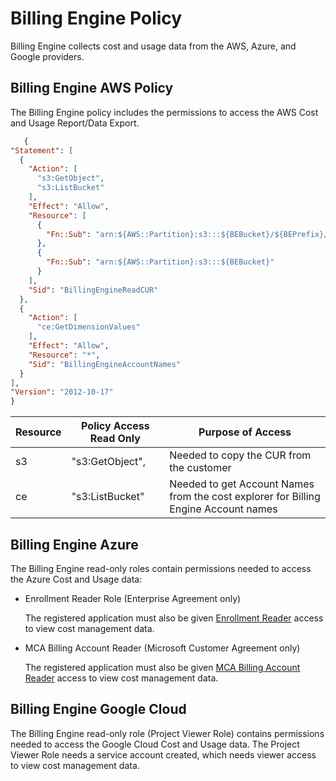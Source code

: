 # Billing Engine Policy 

Billing Engine collects cost and usage data from the AWS, Azure, and Google providers.

## Billing Engine AWS Policy 

The Billing Engine policy includes the permissions to access the AWS Cost and Usage Report/Data Export.

  ```json  
     {
  "Statement": [
    {
      "Action": [
        "s3:GetObject",
        "s3:ListBucket"
      ],
      "Effect": "Allow",
      "Resource": [
        {
          "Fn::Sub": "arn:${AWS::Partition}:s3:::${BEBucket}/${BEPrefix}/*"
        },
        {
          "Fn::Sub": "arn:${AWS::Partition}:s3:::${BEBucket}"
        }
      ],
      "Sid": "BillingEngineReadCUR"
    },
    {
      "Action": [
        "ce:GetDimensionValues"
      ],
      "Effect": "Allow",
      "Resource": "*",
      "Sid": "BillingEngineAccountNames"
    }
  ],
  "Version": "2012-10-17"
}
```    

| Resource  | Policy Access Read Only | Purpose of Access                                                                   |
|-----------|-------------------------|-------------------------------------------------------------------------------------|
| s3        | "s3:GetObject",         | Needed to copy the CUR from the customer                                            |
| ce        | "s3:ListBucket"         | Needed to get Account Names from the cost explorer for Billing Engine Account names |


## Billing Engine Azure 

The Billing Engine read-only roles contain permissions needed to access the Azure Cost and Usage data:

* Enrollment Reader Role (Enterprise Agreement only)

   The registered application must also be given [Enrollment Reader](https://learn.microsoft.com/en-us/azure/cost-management-billing/manage/assign-roles-azure-service-principals#permissions-that-can-be-assigned-to-the-spn) access to view cost management data.

* MCA Billing Account Reader (Microsoft Customer Agreement only)

   The registered application must also be given [MCA Billing Account Reader](https://learn.microsoft.com/en-us/azure/cost-management-billing/manage/understand-mca-roles) access to view cost management data. 


## Billing Engine Google Cloud

The Billing Engine read-only role (Project Viewer Role) contains permissions needed to access the Google Cloud Cost and Usage data. The Project Viewer Role needs a service account created, which needs viewer access to view cost management data. 
